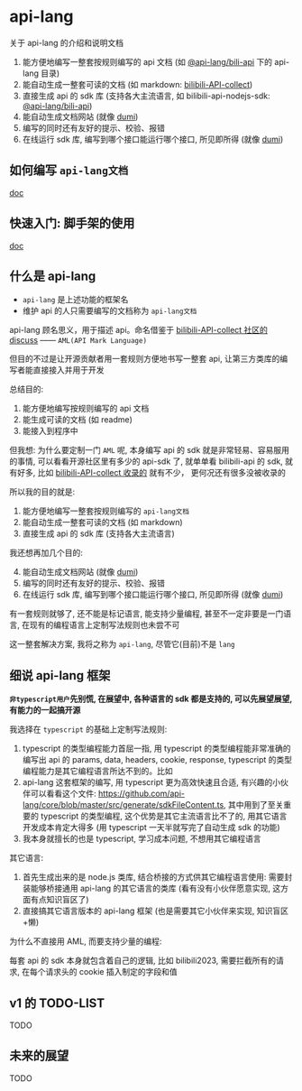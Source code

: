 # api-lang

关于 api-lang 的介绍和说明文档

1. 能方便地编写一整套按规则编写的 api 文档 (如 [@api-lang/bili-api](https://github.com/api-lang/bili-api) 下的 api-lang 目录)
2. 能自动生成一整套可读的文档 (如 markdown: [bilibili-API-collect](https://github.com/SocialSisterYi/bilibili-API-collect))
3. 直接生成 api 的 sdk 库 (支持各大主流语言, 如 bilibili-api-nodejs-sdk: [@api-lang/bili-api](https://www.npmjs.com/package/@api-lang/bili-api))
4. 能自动生成文档网站 (就像 [dumi](https://d.umijs.org/))
5. 编写的同时还有友好的提示、校验、报错
6. 在线运行 sdk 库, 编写到哪个接口能运行哪个接口, 所见即所得 (就像 [dumi](https://d.umijs.org/))

## 如何编写 `api-lang文档`

[doc](/API_LANG_DOC.md)

## 快速入门: 脚手架的使用

[doc](/CLI.md)

## 什么是 api-lang

- `api-lang` 是上述功能的框架名
- 维护 api 的人只需要编写的文档称为 `api-lang文档`

api-lang 顾名思义，用于描述 api。命名借鉴于 [bilibili-API-collect 社区的 discuss](https://github.com/SocialSisterYi/bilibili-API-collect/issues/604) —— `AML(API Mark Language)`

但目的不过是让开源贡献者用一套规则方便地书写一整套 api, 让第三方类库的编写者能直接接入并用于开发

总结目的:

1. 能方便地编写按规则编写的 api 文档
2. 能生成可读的文档 (如 readme)
3. 能接入到程序中

但我想: 为什么要定制一门 `AML` 呢, 本身编写 api 的 sdk 就是非常轻易、容易服用的事情, 可以看看开源社区里有多少的 api-sdk 了, 就单单看 bilibili-api 的 sdk, 就有好多, 比如 [bilibili-API-collect 收录的](https://github.com/SocialSisterYi/bilibili-API-collect#%E5%BA%93%E5%8F%8A%E6%96%87%E6%A1%A3) 就有不少， 更何况还有很多没被收录的

所以我的目的就是:

1. 能方便地编写一整套按规则编写的 `api-lang文档`
2. 能自动生成一整套可读的文档 (如 markdown)
3. 直接生成 api 的 sdk 库 (支持各大主流语言)

我还想再加几个目的:

4. 能自动生成文档网站 (就像 [dumi](https://d.umijs.org/))
5. 编写的同时还有友好的提示、校验、报错
6. 在线运行 sdk 库, 编写到哪个接口能运行哪个接口, 所见即所得 (就像 [dumi](https://d.umijs.org/))

有一套规则就够了, 还不能是标记语言, 能支持少量编程, 甚至不一定非要是一门语言, 在现有的编程语言上定制写法规则也未尝不可

这一整套解决方案, 我将之称为 `api-lang`, 尽管它(目前)不是 `lang`

## 细说 api-lang 框架

**`非typescript用户`先别慌, 在展望中, 各种语言的 sdk 都是支持的, 可以先展望展望, 有能力的一起搞开源**

我选择在 `typescript` 的基础上定制写法规则:

1. typescript 的类型编程能力首屈一指, 用 typescript 的类型编程能非常准确的编写出 api 的 params, data, headers, cookie, response, typescript 的类型编程能力是其它编程语言所达不到的。比如
2. api-lang 这套框架的编写, 用 typescript 更为高效快速且合适, 有兴趣的小伙伴可以看看这个文件: <https://github.com/api-lang/core/blob/master/src/generate/sdkFileContent.ts>, 其中用到了至关重要的 typescript 的类型编程, 这个优势是其它主流语言比不了的, 用其它语言开发成本肯定大得多 (用 typescript 一天半就写完了自动生成 sdk 的功能)
3. 我本身就擅长的也是 typescript, 学习成本问题, 不想用其它编程语言

其它语言:

1. 首先生成出来的是 node.js 类库, 结合桥接的方式供其它编程语言使用: 需要封装能够桥接通用 api-lang 的其它语言的类库 (看有没有小伙伴愿意实现, 这方面有点知识盲区了)
2. 直接搞其它语言版本的 api-lang 框架 (也是需要其它小伙伴来实现, 知识盲区+懒)

为什么不直接用 AML, 而要支持少量的编程:

每套 api 的 sdk 本身就包含着自己的逻辑, 比如 bilibili2023, 需要拦截所有的请求, 在每个请求头的 cookie 插入制定的字段和值

## v1 的 TODO-LIST

TODO

## 未来的展望

TODO
